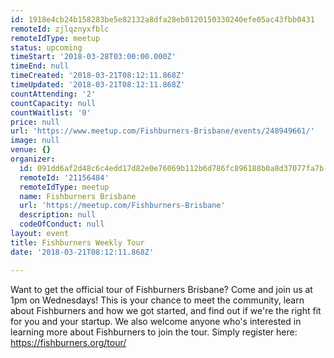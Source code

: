 ```yaml
---
id: 1918e4cb24b158283be5e82132a8dfa28eb0120150330240efe05ac43fbb0431
remoteId: zjlqznyxfblc
remoteIdType: meetup
status: upcoming
timeStart: '2018-03-28T03:00:00.000Z'
timeEnd: null
timeCreated: '2018-03-21T08:12:11.868Z'
timeUpdated: '2018-03-21T08:12:11.868Z'
countAttending: '2'
countCapacity: null
countWaitlist: '0'
price: null
url: 'https://www.meetup.com/Fishburners-Brisbane/events/248949661/'
image: null
venue: {}
organizer:
  id: 091dd6af2d48c6c4edd17d82e0e76069b112b6d786fc896188b0a8d37077fa7b
  remoteId: '21156484'
  remoteIdType: meetup
  name: Fishburners Brisbane
  url: 'https://meetup.com/Fishburners-Brisbane'
  description: null
  codeOfConduct: null
layout: event
title: Fishburners Weekly Tour
date: '2018-03-21T08:12:11.868Z'

---
```

<p>Want to get the official tour of Fishburners Brisbane? Come and join us at 1pm on Wednesdays! This is your chance to meet the community, learn about Fishburners and how we got started, and find out if we're the right fit for you and your startup. We also welcome anyone who's interested in learning more about Fishburners to join the tour. Simply register here: <a href="https://fishburners.org/tour/" class="linkified">https://fishburners.org/tour/</a></p>
